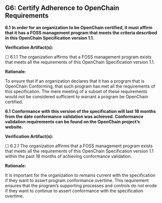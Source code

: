 ## G6: Certify Adherence to OpenChain Requirements

**6.1** **In order for an organization to be OpenChain certified, it must affirm that it has a FOSS management program that meets the criteria described in this OpenChain Specification version 1.1.**

**Verification Artifact(s):**

☐ 6.1.1 The organization affirms that a FOSS management program exists that meets all the requirements of this OpenChain Specification version 1.1.

**Rationale:**

To ensure that if an organization declares that it has a program that is OpenChain Conforming, that such program has met all the requirements of this specification. The mere meeting of a subset of these requirements would not be considered sufficient to warrant a program be OpenChain certified.


**6.1** **Conformance with this version of the specification will last 18 months from the date conformance validation was achieved. Conformance validation requirements can be found on the OpenChain project’s website.**

**Verification Artifact(s):**

☐ 6.2.1 The organization affirms that a FOSS management program exists that meets all the requirements of this OpenChain Specification version 1.1 within the past 18 months of achieving conformance validation.

**Rationale:**

It is important for the organization to remains current with the specification if they want to assert program conformance overtime. This requirement ensures that the program’s supporting processes and controls do not erode if they want to continue to assert conformance with the specification overtime.